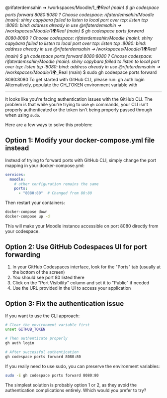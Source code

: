 @rifaterdemsahin ➜ /workspaces/Moodle/1_🌍_Real (main) $ gh codespace ports forward 8080:8080
? Choose codespace: rifaterdemsahin/Moodle (main): shiny capybara
failed to listen to local port over tcp: listen tcp :8080: bind: address already in use
@rifaterdemsahin ➜ /workspaces/Moodle/1_🌍_Real (main) $ gh codespace ports forward 8080:8080
? Choose codespace: rifaterdemsahin/Moodle (main): shiny capybara
failed to listen to local port over tcp: listen tcp :8080: bind: address already in use
@rifaterdemsahin ➜ /workspaces/Moodle/1_🌍_Real (main) $ gh codespace ports forward 8080:8080
? Choose codespace: rifaterdemsahin/Moodle (main): shiny capybara
failed to listen to local port over tcp: listen tcp :8080: bind: address already in use
@rifaterdemsahin ➜ /workspaces/Moodle/1_🌍_Real (main) $ sudo gh codespace ports forward 8080:8080
To get started with GitHub CLI, please run:  gh auth login
Alternatively, populate the GH_TOKEN environment variable with 

---

It looks like you're facing authentication issues with the GitHub CLI. The problem is that while you're trying to use `gh` commands, your CLI isn't properly authenticated or the token isn't being properly passed through when using `sudo`.

Here are a few ways to solve this problem:

## Option 1: Modify your docker-compose.yml file instead

Instead of trying to forward ports with GitHub CLI, simply change the port mapping in your docker-compose.yml:

```yaml
services:
  moodle:
    # other configuration remains the same
    ports:
      - "8080:80"  # Changed from 80:80
```

Then restart your containers:

```bash
docker-compose down
docker-compose up -d
```

This will make your Moodle instance accessible on port 8080 directly from your codespace.

## Option 2: Use GitHub Codespaces UI for port forwarding

1. In your GitHub Codespaces interface, look for the "Ports" tab (usually at the bottom of the screen)
2. You should see port 80 listed there
3. Click on the "Port Visibility" column and set it to "Public" if needed
4. Use the URL provided in the UI to access your application

## Option 3: Fix the authentication issue

If you want to use the CLI approach:

```bash
# Clear the environment variable first
unset GITHUB_TOKEN

# Then authenticate properly
gh auth login

# After successful authentication
gh codespace ports forward 8080:80
```

If you really need to use sudo, you can preserve the environment variables:

```bash
sudo -E gh codespace ports forward 8080:80
```

The simplest solution is probably option 1 or 2, as they avoid the authentication complications entirely. Which would you prefer to try?